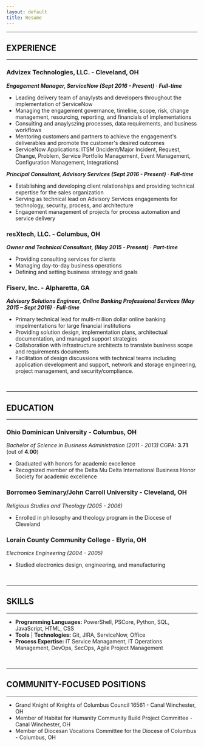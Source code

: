 ```yaml
---
layout: default
title: Resume
---
```


---
## EXPERIENCE
---
### Advizex Technologies, LLC. - Cleveland, OH
***Engagement Manager, ServiceNow (Sept 2016 - Present)*** &middot;	***Full-time***
* Leading delivery team of anaylysts and developers throughout the implementation of ServiceNow
* Managing the engagement governance, timeline, scope, risk, change management, resourcing, reporting, and financials of implementations
* Consulting and anaylyszing processes, data requirements, and business workflows
* Mentoring customers and partners to achieve the engagement's deliverables and promote the customer's desired outcomes
* ServiceNow Applications: ITSM (Incident/Major Incident, Request, Change, Problem, Service Portfolio Management, Event Management, Configuration Management, Integrations)

***Principal Consultant, Advisory Services (Sept 2016 - Present)*** &middot;	***Full-time***
* Establishing and developing client relationships and providing technical expertise for the sales organization
* Serving as technical lead on Advisory Services engagements for technology, security, process, and architecture
* Engagement management of projects for process automation and service delivery

### resXtech, LLC. - Columbus, OH
***Owner and Technical Consultant, (May 2015 - Present)*** &middot;	***Part-time***
* Providing consulting services for clients
* Managing day-to-day business operations
* Defining and setting business strategy and goals

### Fiserv, Inc. - Alpharetta, GA
***Advisory Solutions Engineer, Online Banking Professional Services (May 2015 – Sept 2016)*** &middot;    ***Full-time***
* Primary technical lead for multi-million dollar online banking impelmentations for large financial institutions
* Providing solution design, implementation plans, architectual documentation, and managed support strategies
* Collaboration with infrastructure architects to translate business scope and requirements documents
* Facilitation of design discussions with technical teams including application development and support, network and storage engineering, project management, and security/compliance.

<br />

---
## EDUCATION
---
### Ohio Dominican University - Columbus, OH
*Bachelor of Science in Business Administration (2011 - 2013)*
CGPA: **3.71** (out of **4.00**) 
* Graduated with honors for academic excellence
* Recognized member of the Delta Mu Delta International Business Honor Society for academic excellence

### Borromeo Seminary/John Carroll University - Cleveland, OH
*Religious Studies and Theology (2005 - 2006)*
* Enrolled in philosophy and theology program in the Diocese of Cleveland

### Lorain County Community College - Elyria, OH
*Electronics Engineering (2004 - 2005)*
* Studied electronics design, engineering, and manufacturing

<br />
  
---
## SKILLS  
---
* **Programming Languages:** PowerShell, PSCore, Python, SQL, JavaScript, HTML, CSS
* **Tools** &#124; **Technologies:** Git, JIRA, ServiceNow, Office
* **Process Expertise:** IT Service Managament, IT Operations Management, DevOps, SecOps, Agile Project Management

<br />

---
## COMMUNITY-FOCUSED POSITIONS
---
* Grand Knight of Knights of Columbus Council 16561 - Canal Winchester, OH
* Member of Habitat for Humanity Community Build Project Committee - Canal Winchester, OH
* Member of Diocesan Vocations Committee for the Diocese of Columbus - Columbus, OH
